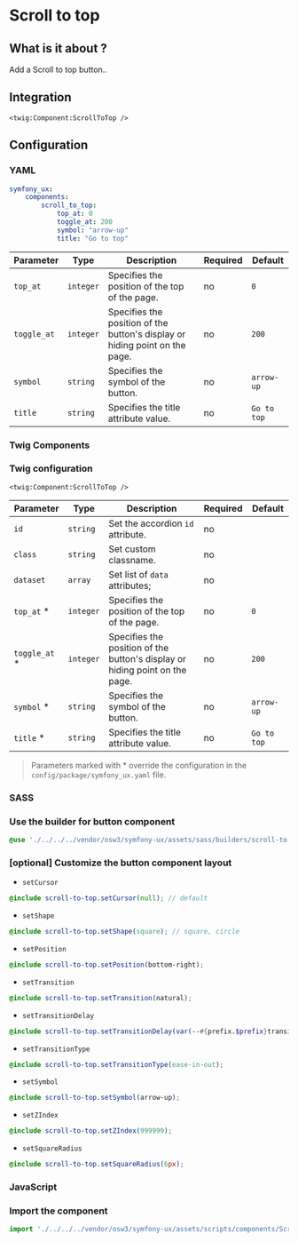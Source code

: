 # Scroll to top

## What is it about ?

Add a Scroll to top button..

## Integration

```twig
<twig:Component:ScrollToTop />
``` 

## Configuration

<!-- tabs:start -->
### **YAML**

```yaml
symfony_ux:
    components:
        scroll_to_top: 
            top_at: 0
            toggle_at: 200
            symbol: "arrow-up"
            title: "Go to top"
```

| Parameter | Type | Description | Required | Default |
|-|-|-|-|-|
| `top_at` | `integer` | Specifies the position of the top of the page. | no | `0` |
| `toggle_at` | `integer` | Specifies the position of the button's display or hiding point on the page. | no | `200` |
| `symbol` | `string` | Specifies the symbol of the button. | no | `arrow-up` |
| `title` | `string` | Specifies the title attribute value. | no | `Go to top` |

### **Twig Components**

### Twig configuration

```twig 
<twig:Component:ScrollToTop />
```

| Parameter | Type | Description | Required | Default |
|-|-|-|-|-|
| `id` | `string` | Set the accordion `id` attribute. | no |  |
| `class` | `string` | Set custom classname. | no |  |
| `dataset` | `array` | Set list of `data` attributes; | no |  |
| `top_at` * | `integer` | Specifies the position of the top of the page. | no | `0` |
| `toggle_at` * | `integer` | Specifies the position of the button's display or hiding point on the page. | no | `200` |
| `symbol` * | `string` | Specifies the symbol of the button. | no | `arrow-up` |
| `title` * | `string` | Specifies the title attribute value. | no | `Go to top` |

> Parameters marked with * override the configuration in the `config/package/symfony_ux.yaml` file.

### **SASS**

### Use the builder for button component

```scss 
@use './../../../vendor/osw3/symfony-ux/assets/sass/builders/scroll-to-top';
```

### [optional] Customize the button component layout


- `setCursor`
```scss 
@include scroll-to-top.setCursor(null); // default
```

- `setShape`
```scss 
@include scroll-to-top.setShape(square); // square, circle
```

- `setPosition`
```scss 
@include scroll-to-top.setPosition(bottom-right);
```

- `setTransition`
```scss 
@include scroll-to-top.setTransition(natural);
```

- `setTransitionDelay`
```scss 
@include scroll-to-top.setTransitionDelay(var(--#{prefix.$prefix}transition-normal));
```

- `setTransitionType`
```scss 
@include scroll-to-top.setTransitionType(ease-in-out);
```

- `setSymbol`
```scss 
@include scroll-to-top.setSymbol(arrow-up);
```

- `setZIndex`
```scss 
@include scroll-to-top.setZIndex(999999);
```

- `setSquareRadius`
```scss 
@include scroll-to-top.setSquareRadius(6px);
```

### **JavaScript**

### Import the component

```js
import './../../../vendor/osw3/symfony-ux/assets/scripts/components/ScrollToTopComponent';
```

<!-- tabs:end -->
